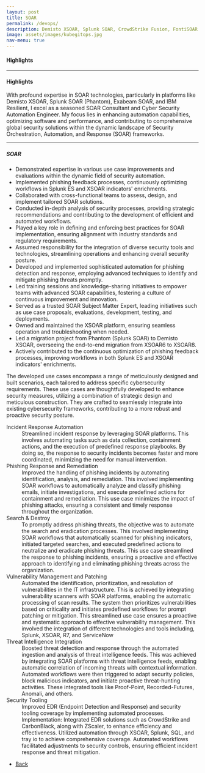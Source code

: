 ```yaml
---
layout: post
title: SOAR
permalink: /devops/
description: Demisto XSOAR, Splunk SOAR, CrowdStrike Fusion, FontiSOAR 
image: assets/images/kubegitops.jpg
nav-menu: true
---
```

<h4>Highlights</h4>
<div class="table-wrapper">
  
</div>
<hr class="major" />  
<h4>Highlights</h4>
<div class="table-wrapper">
 <p>With profound expertise in SOAR technologies, particularly in platforms like Demisto XSOAR, Splunk SOAR (Phantom), Exabeam SOAR, and IBM Resilient, I excel as a seasoned SOAR Consultant and Cyber Security Automation Engineer. My focus lies in enhancing automation capabilities, optimizing software and performance, and contributing to comprehensive global security solutions within the dynamic landscape of Security Orchestration, Automation, and Response (SOAR) frameworks.</p>
</div>

<hr class="major" />  
<h5>SOAR</h5>

- Demonstrated expertise in various use case improvements and evaluations within the dynamic field of security automation.
- Implemented phishing feedback processes, continuously optimizing workflows in Splunk ES and XSOAR indicators' enrichments.
- Collaborated with cross-functional teams to assess, design, and implement tailored SOAR solutions.  
- Conducted in-depth analysis of security processes, providing strategic recommendations and contributing to the development of efficient and automated workflows.
- Played a key role in defining and enforcing best practices for SOAR implementation, ensuring alignment with industry standards and regulatory requirements.
- Assumed responsibility for the integration of diverse security tools and technologies, streamlining operations and enhancing overall security posture.
 - Developed and implemented sophisticated automation for phishing detection and response, employing advanced techniques to identify and mitigate phishing threats promptly.
- Led training sessions and knowledge-sharing initiatives to empower teams with advanced SOAR capabilities, fostering a culture of continuous improvement and innovation.
 - Served as a trusted SOAR Subject Matter Expert, leading initiatives such as use case proposals, evaluations, development, testing, and deployments.
- Owned and maintained the XSOAR platform, ensuring seamless operation and troubleshooting when needed.  
- Led a migration project from Phantom (Splunk SOAR) to Demisto XSOAR, overseeing the end-to-end migration from XSOAR6 to XSOAR8.
- Actively contributed to the continuous optimization of phishing feedback processes, improving workflows in both Splunk ES and XSOAR indicators' enrichments.


<p>The developed use cases encompass a range of meticulously designed and built scenarios, each tailored to address specific cybersecurity requirements. These use cases are thoughtfully developed to enhance security measures, utilizing a combination of strategic design and meticulous construction. They are crafted to seamlessly integrate into existing cybersecurity frameworks, contributing to a more robust and proactive security posture.</p>

<dl>
  <dt>Incident Response Automation</dt>
  <dd>Streamlined incident response by leveraging SOAR platforms. This involves automating tasks such as data collection, containment actions, and the execution of predefined response playbooks. By doing so, the response to security incidents becomes faster and more coordinated, minimizing the need for manual intervention.</dd>
  <dt>Phishing Response and Remediation</dt>
  <dd>Improved the handling of phishing incidents by automating identification, analysis, and remediation. This involved implementing SOAR workflows to automatically analyze and classify phishing emails, initiate investigations, and execute predefined actions for containment and remediation. This use case minimizes the impact of phishing attacks, ensuring a consistent and timely response throughout the organization.</dd>
  <dt>Search & Destroy</dt>
  <dd>To promptly address phishing threats, the objective was to automate the search and eradication processes. This involved implementing SOAR workflows that automatically scanned for phishing indicators, initiated targeted searches, and executed predefined actions to neutralize and eradicate phishing threats. This use case streamlined the response to phishing incidents, ensuring a proactive and effective approach to identifying and eliminating phishing threats across the organization.</dd>
  <dt>Vulnerability Management and Patching</dt>
  <dd>Automated the identification, prioritization, and resolution of vulnerabilities in the IT infrastructure. This is achieved by integrating vulnerability scanners with SOAR platforms, enabling the automatic processing of scan results. The system then prioritizes vulnerabilities based on criticality and initiates predefined workflows for prompt patching or mitigation. This streamlined use case ensures a proactive and systematic approach to effective vulnerability management. This involved the integration of different technologies and tools including, Splunk, XSOAR, R7, and ServiceNow</dd>
  <dt>Threat Intelligence Integration</dt>
  <dd>Boosted threat detection and response through the automated ingestion and analysis of threat intelligence feeds. This was achieved by integrating SOAR platforms with threat intelligence feeds, enabling automatic correlation of incoming threats with contextual information. Automated workflows were then triggered to adapt security policies, block malicious indicators, and initiate proactive threat-hunting activities. These integrated tools like Proof-Point, Recorded-Futures, Anomali, and others.</dd>
  <dt>Security Tooling</dt>
  <dd>Improved EDR (Endpoint Detection and Response) and security tooling coverage by implementing automated processes.
Implementation: Integrated EDR solutions such as CrowdStrike and CarbonBlack, along with ZScaler, to enhance efficiency and effectiveness. Utilized automation through XSOAR, Splunk, SQL, and tray io to achieve comprehensive coverage. Automated workflows facilitated adjustments to security controls, ensuring efficient incident response and threat mitigation.</dd>
</dl>


<ul class="actions">
<li><a href="/" class="button next scrolly">Back</a></li>
</ul>

